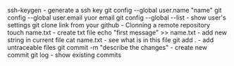 ssh-keygen  - generate a ssh key
git config --global user.name "name"
git config --global user.email yuor email
git config --global --list  - show user's settings
git clone  link from your github  - Clonning a remote repository  
touch name.txt - create txt file
echo "first message" >> name.txt - add new string in current file
cat name.txt - see what is in this file
git add .  - add untraceable files
git commit -m "describe the changes"  - create new commit
git log - show existing commits
